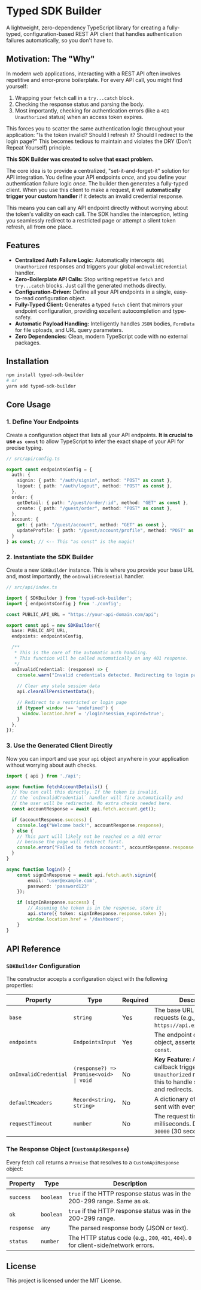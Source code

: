 # Typed SDK Builder

[](https://www.google.com/search?q=https://www.npmjs.com/package/typed-sdk-builder)
[](https://www.google.com/search?q=https://travis-ci.com/your-username/typed-sdk-builder)
[](https://opensource.org/licenses/MIT)

A lightweight, zero-dependency TypeScript library for creating a fully-typed, configuration-based REST API client that handles authentication failures automatically, so you don't have to.

## Motivation: The "Why"

In modern web applications, interacting with a REST API often involves repetitive and error-prone boilerplate. For every API call, you might find yourself:

1.  Wrapping your `fetch` call in a `try...catch` block.
2.  Checking the response status and parsing the body.
3.  Most importantly, checking for authentication errors (like a `401 Unauthorized` status) when an access token expires.

This forces you to scatter the same authentication logic throughout your application: "Is the token invalid? Should I refresh it? Should I redirect to the login page?" This becomes tedious to maintain and violates the DRY (Don't Repeat Yourself) principle.

**This SDK Builder was created to solve that exact problem.**

The core idea is to provide a centralized, "set-it-and-forget-it" solution for API integration. You define your API endpoints *once*, and you define your authentication failure logic *once*. The builder then generates a fully-typed client. When you use this client to make a request, it will **automatically trigger your custom handler** if it detects an invalid credential response.

This means you can call any API endpoint directly without worrying about the token's validity on each call. The SDK handles the interception, letting you seamlessly redirect to a restricted page or attempt a silent token refresh, all from one place.

## Features

  * **Centralized Auth Failure Logic:** Automatically intercepts `401 Unauthorized` responses and triggers your global `onInvalidCredential` handler.
  * **Zero-Boilerplate API Calls:** Stop writing repetitive `fetch` and `try...catch` blocks. Just call the generated methods directly.
  * **Configuration-Driven:** Define all your API endpoints in a single, easy-to-read configuration object.
  * **Fully-Typed Client:** Generates a typed `fetch` client that mirrors your endpoint configuration, providing excellent autocompletion and type-safety.
  * **Automatic Payload Handling:** Intelligently handles `JSON` bodies, `FormData` for file uploads, and URL query parameters.
  * **Zero Dependencies:** Clean, modern TypeScript code with no external packages.

## Installation

```bash
npm install typed-sdk-builder
# or
yarn add typed-sdk-builder
```

## Core Usage

### 1\. Define Your Endpoints

Create a configuration object that lists all your API endpoints. **It is crucial to use `as const`** to allow TypeScript to infer the exact shape of your API for precise typing.

```typescript
// src/api/config.ts

export const endpointsConfig = {
  auth: {
    signin: { path: "/auth/signin", method: "POST" as const },
    logout: { path: "/auth/logout", method: "POST" as const },
  },
  order: {
    getDetail: { path: "/guest/order/:id", method: "GET" as const },
    create: { path: "/guest/order", method: "POST" as const },
  },
  account: {
    get: { path: "/guest/account", method: "GET" as const },
    updateProfile: { path: "/guest/account/profile", method: "POST" as const }
  }
} as const; // <-- This "as const" is the magic!
```

### 2\. Instantiate the SDK Builder

Create a new `SDKBuilder` instance. This is where you provide your base URL and, most importantly, the `onInvalidCredential` handler.

```typescript
// src/api/index.ts

import { SDKBuilder } from 'typed-sdk-builder';
import { endpointsConfig } from './config';

const PUBLIC_API_URL = "https://your-api-domain.com/api";

export const api = new SDKBuilder({
  base: PUBLIC_API_URL,
  endpoints: endpointsConfig,

  /**
   * This is the core of the automatic auth handling.
   * This function will be called automatically on any 401 response.
   */
  onInvalidCredential: (response) => {
    console.warn("Invalid credentials detected. Redirecting to login page...");
    
    // Clear any stale session data
    api.clearAllPersistentData();

    // Redirect to a restricted or login page
    if (typeof window !== 'undefined') {
      window.location.href = '/login?session_expired=true';
    }
  },
});
```

### 3\. Use the Generated Client Directly

Now you can import and use your `api` object anywhere in your application without worrying about auth checks.

```typescript
import { api } from './api';

async function fetchAccountDetails() {
  // You can call this directly. If the token is invalid,
  // the `onInvalidCredential` handler will fire automatically and
  // the user will be redirected. No extra checks needed here.
  const accountResponse = await api.fetch.account.get();

  if (accountResponse.success) {
    console.log("Welcome back!", accountResponse.response);
  } else {
    // This part will likely not be reached on a 401 error
    // because the page will redirect first.
    console.error("Failed to fetch account:", accountResponse.response.message);
  }
}

async function login() {
    const signInResponse = await api.fetch.auth.signin({
        email: 'user@example.com',
        password: 'password123'
    });

    if (signInResponse.success) {
        // Assuming the token is in the response, store it
        api.store({ token: signInResponse.response.token });
        window.location.href = '/dashboard';
    }
}
```

## API Reference

### `SDKBuilder` Configuration

The constructor accepts a configuration object with the following properties:

| Property              | Type                                      | Required | Description                                                                                             |
| --------------------- | ----------------------------------------- | -------- | ------------------------------------------------------------------------------------------------------- |
| `base`                | `string`                                  | Yes      | The base URL for all API requests (e.g., `https://api.example.com/v1`).                                 |
| `endpoints`           | `EndpointsInput`                          | Yes      | The endpoint configuration object, asserted with `as const`.                                            |
| `onInvalidCredential` | `(response?) => Promise<void> \| void`    | No       | **Key Feature:** A global callback triggered on any `401 Unauthorized` response. Use this to handle session expiry and redirects. |
| `defaultHeaders`      | `Record<string, string>`                  | No       | A dictionary of headers to be sent with every request.                                                  |
| `requestTimeout`      | `number`                                  | No       | The request timeout in milliseconds. Defaults to `30000` (30 seconds).                                  |

### The Response Object (`CustomApiResponse`)

Every fetch call returns a `Promise` that resolves to a `CustomApiResponse` object:

| Property   | Type      | Description                                                                 |
| ---------- | --------- | --------------------------------------------------------------------------- |
| `success`  | `boolean` | `true` if the HTTP response status was in the 200-299 range. Same as `ok`.   |
| `ok`       | `boolean` | `true` if the HTTP response status was in the 200-299 range.                  |
| `response` | `any`     | The parsed response body (JSON or text).                                    |
| `status`   | `number`  | The HTTP status code (e.g., `200`, `401`, `404`). `0` for client-side/network errors. |

## License

This project is licensed under the MIT License.

